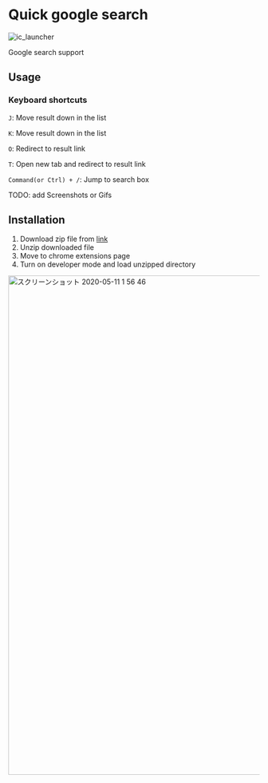 # Quick google search

![ic_launcher](https://user-images.githubusercontent.com/32691296/81505563-14333b00-932b-11ea-84e0-9bc4f59c1e2a.png)

Google search support

## Usage

### Keyboard shortcuts

`J`: Move result down in the list

`K`: Move result down in the list

`O`: Redirect to result link

`T`: Open new tab and redirect to result link

`Command(or Ctrl) + /`: Jump to search box

TODO: add Screenshots or Gifs

## Installation

1. Download zip file from [link](https://github.com/teple/quick-google-search/files/4606148/bundle.zip)
2. Unzip downloaded file
3. Move to chrome extensions page
4. Turn on developer mode and load unzipped directory
<img width="1001" alt="スクリーンショット 2020-05-11 1 56 46" src="https://user-images.githubusercontent.com/32691296/81505575-33ca6380-932b-11ea-9dfb-d2d425aa8f0b.png">

